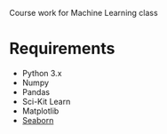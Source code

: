 Course work for Machine Learning class

# Requirements

- Python 3.x
- Numpy
- Pandas
- Sci-Kit Learn
- Matplotlib
- [Seaborn](https://seaborn.pydata.org/)